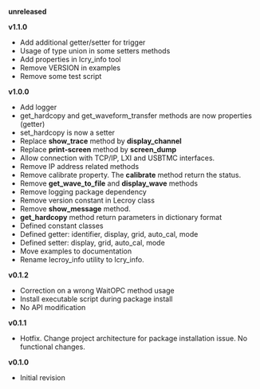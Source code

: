 **unreleased**

**v1.1.0**
- Add additional getter/setter for trigger
- Usage of type union in some setters methods
- Add properties in lcry_info tool
- Remove VERSION in examples
- Remove some test script

**v1.0.0**
- Add logger
- get_hardcopy and get_waveform_transfer methods are now properties (getter)
- set_hardcopy is now a setter
- Replace **show_trace** method by **display_channel**
- Replace **print-screen** method by **screen_dump**
- Allow connection with TCP/IP, LXI and USBTMC interfaces.
- Remove IP address related methods
- Remove calibrate property. The **calibrate** method return the status.
- Remove **get_wave_to_file** and **display_wave** methods  
- Remove logging package dependency
- Remove version constant in Lecroy class
- Remove **show_message** method.
- **get_hardcopy** method return parameters in dictionary format
- Defined constant classes
- Defined getter: identifier, display, grid, auto_cal, mode
- Defined setter: display, grid, auto_cal, mode
- Move examples to documentation
- Rename lecroy_info utility to lcry_info.


**v0.1.2**
- Correction on a wrong WaitOPC method usage
- Install executable script during package install
- No API modification

**v0.1.1**
- Hotfix. Change project architecture for package installation issue. No functional changes.

**v0.1.0**
- Initial revision
